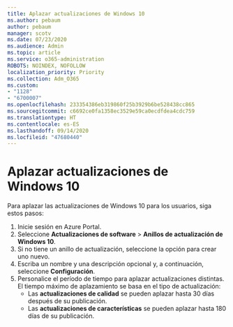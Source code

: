 ```yaml
---
title: Aplazar actualizaciones de Windows 10
ms.author: pebaum
author: pebaum
manager: scotv
ms.date: 07/23/2020
ms.audience: Admin
ms.topic: article
ms.service: o365-administration
ROBOTS: NOINDEX, NOFOLLOW
localization_priority: Priority
ms.collection: Adm_O365
ms.custom:
- "1128"
- "6700007"
ms.openlocfilehash: 233354386eb319860f25b3929b6be528438cc865
ms.sourcegitcommit: c6692ce0fa1358ec3529e59ca0ecdfdea4cdc759
ms.translationtype: HT
ms.contentlocale: es-ES
ms.lasthandoff: 09/14/2020
ms.locfileid: "47680440"
---
```

# <a name="defer-windows-10-updates"></a>Aplazar actualizaciones de Windows 10

Para aplazar las actualizaciones de Windows 10 para los usuarios, siga estos pasos:

1. Inicie sesión en Azure Portal.
2. Seleccione **Actualizaciones de software**  >  **Anillos de actualización de Windows 10**.
3. Si no tiene un anillo de actualización, seleccione la opción para crear uno nuevo.
4. Escriba un nombre y una descripción opcional y, a continuación, seleccione **Configuración**.
5. Personalice el período de tiempo para aplazar actualizaciones distintas. El tiempo máximo de aplazamiento se basa en el tipo de actualización:
    - Las **actualizaciones de calidad** se pueden aplazar hasta 30 días después de su publicación.
    - Las **actualizaciones de características** se pueden aplazar hasta 180 días de su publicación.
